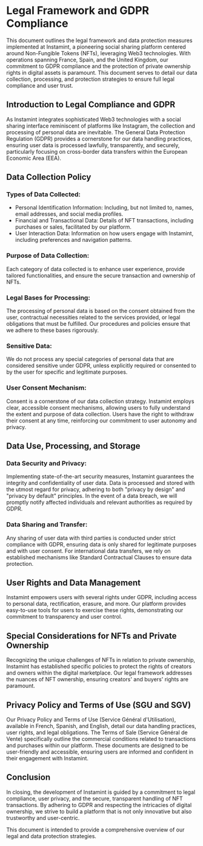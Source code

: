 ﻿
# Legal Framework and GDPR Compliance
This document outlines the legal framework and data protection measures implemented at Instamint, a pioneering social sharing platform centered around Non-Fungible Tokens (NFTs), leveraging Web3 technologies. With operations spanning France, Spain, and the United Kingdom, our commitment to GDPR compliance and the protection of private ownership rights in digital assets is paramount. This document serves to detail our data collection, processing, and protection strategies to ensure full legal compliance and user trust.

## Introduction to Legal Compliance and GDPR
As Instamint integrates sophisticated Web3 technologies with a social sharing interface reminiscent of platforms like Instagram, the collection and processing of personal data are inevitable. The General Data Protection Regulation (GDPR) provides a cornerstone for our data handling practices, ensuring user data is processed lawfully, transparently, and securely, particularly focusing on cross-border data transfers within the European Economic Area (EEA).

## Data Collection Policy
### Types of Data Collected:
- Personal Identification Information: Including, but not limited to, names, email addresses, and social media profiles.
- Financial and Transactional Data: Details of NFT transactions, including purchases or sales, facilitated by our platform.
- User Interaction Data: Information on how users engage with Instamint, including preferences and navigation patterns.

### Purpose of Data Collection:
Each category of data collected is to enhance user experience, provide tailored functionalities, and ensure the secure transaction and ownership of NFTs.

### Legal Bases for Processing:
The processing of personal data is based on the consent obtained from the user, contractual necessities related to the services provided, or legal obligations that must be fulfilled. Our procedures and policies ensure that we adhere to these bases rigorously.

### Sensitive Data:
We do not process any special categories of personal data that are considered sensitive under GDPR, unless explicitly required or consented to by the user for specific and legitimate purposes.

### User Consent Mechanism:
Consent is a cornerstone of our data collection strategy. Instamint employs clear, accessible consent mechanisms, allowing users to fully understand the extent and purpose of data collection. Users have the right to withdraw their consent at any time, reinforcing our commitment to user autonomy and privacy.

## Data Use, Processing, and Storage
### Data Security and Privacy:
Implementing state-of-the-art security measures, Instamint guarantees the integrity and confidentiality of user data. Data is processed and stored with the utmost regard for privacy, adhering to both "privacy by design" and "privacy by default" principles. In the event of a data breach, we will promptly notify affected individuals and relevant authorities as required by GDPR.

### Data Sharing and Transfer:
Any sharing of user data with third parties is conducted under strict compliance with GDPR, ensuring data is only shared for legitimate purposes and with user consent. For international data transfers, we rely on established mechanisms like Standard Contractual Clauses to ensure data protection.

## User Rights and Data Management
Instamint empowers users with several rights under GDPR, including access to personal data, rectification, erasure, and more. Our platform provides easy-to-use tools for users to exercise these rights, demonstrating our commitment to transparency and user control.

## Special Considerations for NFTs and Private Ownership
Recognizing the unique challenges of NFTs in relation to private ownership, Instamint has established specific policies to protect the rights of creators and owners within the digital marketplace. Our legal framework addresses the nuances of NFT ownership, ensuring creators' and buyers' rights are paramount.

## Privacy Policy and Terms of Use (SGU and SGV)
Our Privacy Policy and Terms of Use (Service Général d'Utilisation), available in French, Spanish, and English, detail our data handling practices, user rights, and legal obligations. The Terms of Sale (Service Général de Vente) specifically outline the commercial conditions related to transactions and purchases within our platform. These documents are designed to be user-friendly and accessible, ensuring users are informed and confident in their engagement with Instamint.

## Conclusion
In closing, the development of Instamint is guided by a commitment to legal compliance, user privacy, and the secure, transparent handling of NFT transactions. By adhering to GDPR and respecting the intricacies of digital ownership, we strive to build a platform that is not only innovative but also trustworthy and user-centric.

This document is intended to provide a comprehensive overview of our legal and data protection strategies.
